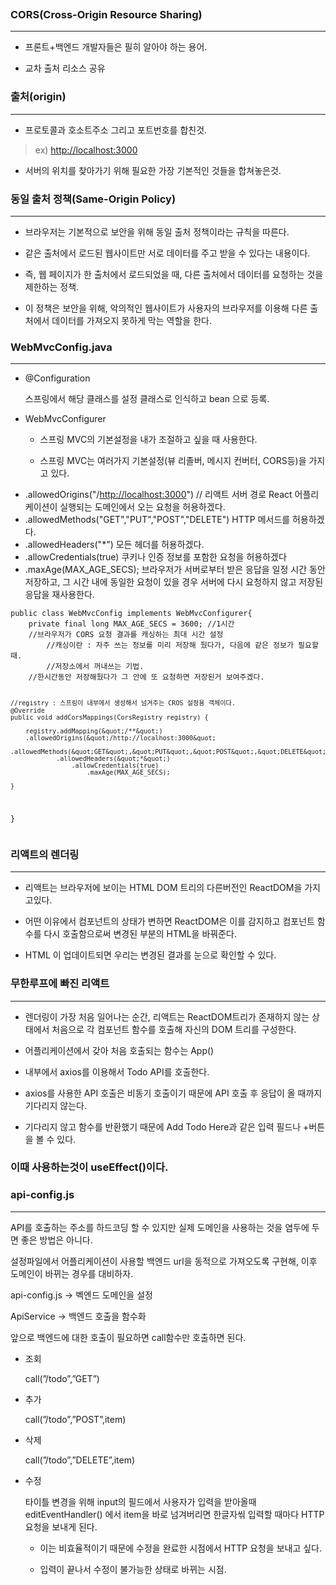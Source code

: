 <p><img alt="" src="https://velog.velcdn.com/images/isak9975/post/6774c0a9-e0be-4995-9d74-c48e1745217d/image.jpg" /></p>
<h3 id="corscross-origin-resource-sharing">CORS(Cross-Origin Resource Sharing)</h3>
<hr />
<ul>
<li><p>프론트+백엔드 개발자들은 필히 알아야 하는 용어.</p>
</li>
<li><p>교차 출처 리소스 공유</p>
</li>
</ul>
<h3 id="출처origin">출처(origin)</h3>
<hr />
<ul>
<li>프로토콜과 호소트주소 그리고 포트번호를 합친것.</li>
</ul>
<blockquote>
<p>ex) <a href="http://localhost:3000">http://localhost:3000</a></p>
</blockquote>
<ul>
<li>서버의 위치를 찾아가기 위해 필요한 가장 기본적인 것들을 합쳐놓은것.</li>
</ul>
<h3 id="동일-출처-정책same-origin-policy">동일 출처 정책(Same-Origin Policy)</h3>
<hr />
<ul>
<li><p>브라우저는 기본적으로 보안을 위해 동일 출처 정책이라는 규칙을 따른다.</p>
</li>
<li><p>같은 출처에서 로드된 웹사이트만 서로 데이터를 주고 받을 수 있다는 내용이다.</p>
</li>
<li><p>즉, 웹 페이지가 한 출처에서 로드되었을 때, 다른 출처에서 데이터를 요청하는 것을 제한하는 정책.</p>
</li>
<li><p>이 정책은 보안을 위해, 악의적인 웹사이트가 사용자의 브라우저를 이용해 다른 출처에서 데이터를 가져오지 못하게 막는 역할을 한다.</p>
</li>
</ul>
<h3 id="webmvcconfigjava">WebMvcConfig.java</h3>
<hr />
<ul>
<li><p>@Configuration</p>
<p>  스프링에서 해당 클래스를 설정 클래스로 인식하고 bean 으로 등록.</p>
</li>
<li><p>WebMvcConfigurer</p>
<ul>
<li><p>스프링 MVC의 기본설정을 내가 조절하고 싶을 때 사용한다.</p>
</li>
<li><p>스프링 MVC는 여러가지 기본설정(뷰 리졸버, 메시지 컨버터, CORS등)을 가지고 있다.</p>
</li>
</ul>
</li>
</ul>
<ul>
<li>.allowedOrigins(&quot;/<a href="http://localhost:3000/">http://localhost:3000</a>&quot;) // 리액트 서버 경로
React 어플리케이션이 실행되는 도메인에서 오는 요청을 허용하겠다.</li>
<li>.allowedMethods(&quot;GET&quot;,&quot;PUT&quot;,&quot;POST&quot;,&quot;DELETE&quot;)
HTTP 메서드를 허용하겠다.</li>
<li>.allowedHeaders(&quot;*&quot;)
모든 헤더를 허용하겠다.</li>
<li>.allowCredentials(true)
쿠키나 인증 정보를 포함한 요청을 허용하겠다</li>
<li>.maxAge(MAX_AGE_SECS);
브라우저가 서버로부터 받은 응답을 일정 시간 동안 저장하고, 그 시간 내에 동일한 요청이 있을 경우 서버에 다시 요청하지 않고 저장된 응답을 재사용한다.</li>
</ul>
<pre><code class="language-java">public class WebMvcConfig implements WebMvcConfigurer{
    private final long MAX_AGE_SECS = 3600; //1시간 
    //브라우저가 CORS 요청 결과를 캐싱하는 최대 시간 설정
        //캐싱이란 : 자주 쓰는 정보를 미리 저장해 뒀다가, 다음에 같은 정보가 필요할 때.
        //저장소에서 꺼내쓰는 기법.
    //한시간동안 저장해뒀다가 그 안에 또 요청하면 저장된거 보여주겠다.


    //registry : 스프링이 내부에서 생성해서 넘겨주는 CROS 설정용 객체이다.
    @Override
    public void addCorsMappings(CorsRegistry registry) {

        registry.addMapping(&quot;/**&quot;)
        .allowedOrigins(&quot;/http://localhost:3000&quot;
            .allowedMethods(&quot;GET&quot;,&quot;PUT&quot;,&quot;POST&quot;,&quot;DELETE&quot;) 
                .allowedHeaders(&quot;*&quot;)
                    .allowCredentials(true)
                        .maxAge(MAX_AGE_SECS);

    }

}</code></pre>
<h3 id="리액트의-렌더링">리액트의 렌더링</h3>
<hr />
<ul>
<li><p>리액트는 브라우저에 보이는 HTML DOM 트리의 다른버전인 ReactDOM을 가지고있다.</p>
</li>
<li><p>어떤 이유에서 컴포넌트의 상태가 변하면 ReactDOM은 이를 감지하고 컴포넌트 함수를 다시 호출함으로써 변경된 부분의 HTML을 바꿔준다.</p>
</li>
<li><p>HTML 이 업데이트되면 우리는 변경된 결과를 눈으로 확인할 수 있다.</p>
</li>
</ul>
<h3 id="무한루프에-빠진-리액트">무한루프에 빠진 리액트</h3>
<hr />
<ul>
<li><p>렌더링이 가장 처음 일어나는 순간, 리액트는 ReactDOM트리가 존재하지 않는 상태에서 처음으로 각 컴포넌트 함수를 호출해 자신의 DOM 트리를 구성한다.</p>
</li>
<li><p>어플리케이션에서 갖아 처음 호출되는 함수는 App()</p>
</li>
<li><p>내부에서 axios를 이용해서 Todo API를 호출한다.</p>
</li>
<li><p>axios를 사용한 API 호출은 비동기 호출이기 때문에 API 호출 후 응답이 올 때까지 기다리지 않는다.</p>
</li>
<li><p>기다리지 않고 함수를 반환했기 때문에 Add Todo Here과 같은 입력 필드나  +버튼을 볼 수 있다.</p>
</li>
</ul>
<h3 id="이때-사용하는것이-useeffect이다">이때 사용하는것이 useEffect()이다.</h3>
<h3 id="api-configjs">api-config.js</h3>
<hr />
<p>API를 호출하는 주소를 하드코딩 할 수 있지만 실제 도메인을 사용하는 것을 염두에 두면 좋은 방법은 아니다.</p>
<p>설정파일에서 어플리케이션이 사용할 백엔드 url을 동적으로 가져오도록 구현해, 이후 도메인이 바뀌는 경우를 대비하자.</p>
<p>api-config.js → 벡엔드 도메인을 설정</p>
<p>ApiService → 백엔드 호출을 함수화</p>
<p>앞으로 백엔드에 대한 호출이 필요하면 call함수만 호출하면 된다.</p>
<ul>
<li><p>조회</p>
<p>  call(”/todo”,”GET”)</p>
</li>
<li><p>추가</p>
<p>  call(”/todo”,”POST”,item)</p>
</li>
<li><p>삭제</p>
<p>  call(”/todo”,”DELETE”,item)</p>
</li>
<li><p>수정</p>
<p>  타이틀 변경을 위해 input의 필드에서 사용자가 입력을 받아올때 editEventHandler() 에서 item을 바로 넘겨버리면 한글자씪 입력할 때마다 HTTP 요청을 보내게 된다.</p>
<ul>
<li><p>이는 비효율적이기 때문에 수정을 완료한 시점에서 HTTP 요청을 보내고 싶다.</p>
</li>
<li><p>입력이 끝나서 수정이 불가능한 상태로 바뀌는 시점.</p>
</li>
</ul>
</li>
</ul>